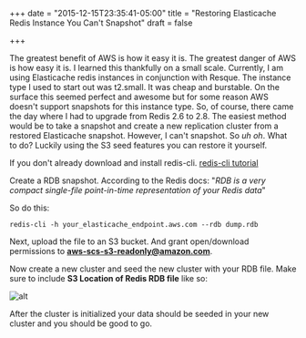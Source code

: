 +++
date = "2015-12-15T23:35:41-05:00"
title = "Restoring Elasticache Redis Instance You Can't Snapshot"
draft = false

+++

The greatest benefit of AWS is how it easy it is. The greatest danger of AWS is how easy it is. I learned this thankfully on a small scale. Currently, I am using Elasticache redis instances in conjunction with Resque. The instance type I used to start out was t2.small. It was cheap and burstable. On the surface this seemed perfect and awesome but for some reason AWS doesn't support snapshots for this instance type. So, of course, there came the day where I had to upgrade from Redis 2.6 to 2.8. The easiest method would be to take a snapshot and create a new replication cluster from a restored Elasticache snapshot. However, I can't snapshot. So *uh oh*. What to do? Luckily using the S3 seed features you can restore it yourself.

If you don't already download and install redis-cli.
[redis-cli tutorial](http://redis.io/download)

Create a RDB snapshot. According to the Redis docs:
"*RDB is a very compact single-file point-in-time representation of your Redis data*"

So do this:

`redis-cli -h your_elasticache_endpoint.aws.com --rdb dump.rdb`

Next, upload the file to an S3 bucket. And grant open/download permissions to **aws-scs-s3-readonly@amazon.com**.

Now create a new cluster and seed the new cluster with your RDB file. Make sure to include **S3 Location of Redis RDB file** like so:

![alt](/content/images/2015/07/redisaws.png)

After the cluster is initialized your data should be seeded in your new cluster and you should be good to go.


